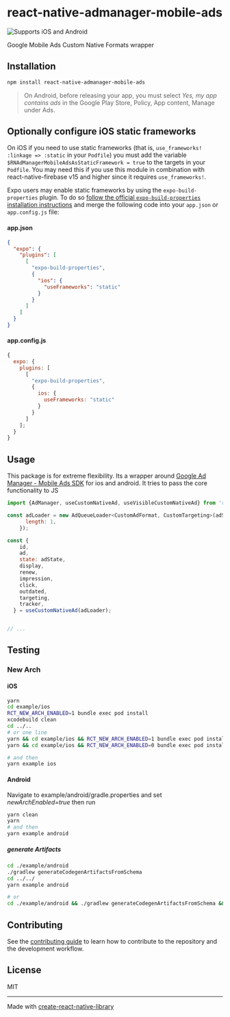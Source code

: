 # react-native-admanager-mobile-ads

![Supports iOS and Android][support-badge]

Google Mobile Ads Custom Native Formats wrapper

## Installation

```sh
npm install react-native-admanager-mobile-ads
```

> On Android, before releasing your app, you must select _Yes, my app contains ads_ in the Google Play Store, Policy, App content, Manage under Ads.

## Optionally configure iOS static frameworks

On iOS if you need to use static frameworks (that is, `use_frameworks! :linkage => :static` in your `Podfile`) you must add the variable `$RNAdManagerMobileAdsAsStaticFramework = true` to the targets in your `Podfile`. You may need this if you use this module in combination with react-native-firebase v15 and higher since it requires `use_frameworks!`.

Expo users may enable static frameworks by using the `expo-build-properties` plugin.
To do so [follow the official `expo-build-properties` installation instructions](https://docs.expo.dev/versions/latest/sdk/build-properties/) and merge the following code into your `app.json` or `app.config.js` file:

#### app.json

```json
{
  "expo": {
    "plugins": [
      [
        "expo-build-properties",
        {
          "ios": {
            "useFrameworks": "static"
          }
        }
      ]
    ]
  }
}
```

#### app.config.js

```js
{
  expo: {
    plugins: [
      [
        "expo-build-properties",
        {
          ios: {
            useFrameworks: "static"
          }
        }
      ]
    ];
  }
}
```

## Usage

This package is for extreme flexibility.
Its a wrapper around [Google Ad Manager - Mobile Ads SDK](https://developers.google.com/ad-manager/mobile-ads-sdk) for ios and android. It tries to pass the core functionality to JS

```js
import {AdManager, useCustomNativeAd, useVisibleCustomNativeAd} from 'react-native-admanager-mobile-ads';

const adLoader = new AdQueueLoader<CustomAdFormat, CustomTargeting>(adSpecification, {
      length: 1,
    });

const {
    id,
    ad,
    state: adState,
    display,
    renew,
    impression,
    click,
    outdated,
    targeting,
    tracker,
  } = useCustomNativeAd(adLoader);


// ...
```

## Testing

### New Arch

#### iOS

```sh
yarn
cd example/ios
RCT_NEW_ARCH_ENABLED=1 bundle exec pod install
xcodebuild clean
cd ../..
# or one line
yarn && cd example/ios && RCT_NEW_ARCH_ENABLED=1 bundle exec pod install && cd ../..
yarn && cd example/ios && RCT_NEW_ARCH_ENABLED=0 bundle exec pod install && cd ../..

# and then
yarn example ios
```

#### Android

Navigate to example/android/gradle.properties and set _newArchEnabled=true_
then run

```sh
yarn clean
yarn
# and then
yarn example android
```

##### generate Artifacts

```sh
cd ./example/android
./gradlew generateCodegenArtifactsFromSchema
cd ../../
yarn example android

# or
cd ./example/android && ./gradlew generateCodegenArtifactsFromSchema && cd ../../ && yarn example android
```

## Contributing

See the [contributing guide](CONTRIBUTING.md) to learn how to contribute to the repository and the development workflow.

## License

MIT

---

Made with [create-react-native-library](https://github.com/callstack/react-native-builder-bob)

[support-badge]: https://img.shields.io/badge/platforms-android%20%7C%20ios-lightgrey.svg?style=flat-square

